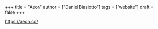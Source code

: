 +++
title = "Aeon"
author = ["Daniel Biasiotto"]
tags = ["website"]
draft = false
+++

<https://aeon.co/>